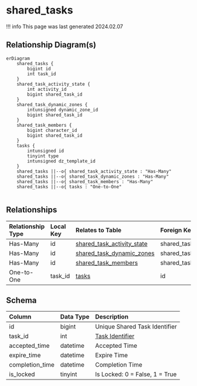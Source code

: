 # shared_tasks

!!! info
	This page was last generated 2024.02.07

## Relationship Diagram(s)

```mermaid
erDiagram
    shared_tasks {
        bigint id
        int task_id
    }
    shared_task_activity_state {
        int activity_id
        bigint shared_task_id
    }
    shared_task_dynamic_zones {
        intunsigned dynamic_zone_id
        bigint shared_task_id
    }
    shared_task_members {
        bigint character_id
        bigint shared_task_id
    }
    tasks {
        intunsigned id
        tinyint type
        intunsigned dz_template_id
    }
    shared_tasks ||--o{ shared_task_activity_state : "Has-Many"
    shared_tasks ||--o{ shared_task_dynamic_zones : "Has-Many"
    shared_tasks ||--o{ shared_task_members : "Has-Many"
    shared_tasks ||--o{ tasks : "One-to-One"


```


## Relationships

| Relationship Type | Local Key | Relates to Table | Foreign Key |
| :--- | :--- | :--- | :--- |
| Has-Many | id | [shared_task_activity_state](../../schema/tasks/shared_task_activity_state.md) | shared_task_id |
| Has-Many | id | [shared_task_dynamic_zones](../../schema/tasks/shared_task_dynamic_zones.md) | shared_task_id |
| Has-Many | id | [shared_task_members](../../schema/tasks/shared_task_members.md) | shared_task_id |
| One-to-One | task_id | [tasks](../../schema/tasks/tasks.md) | id |


## Schema

| Column | Data Type | Description |
| :--- | :--- | :--- |
| id | bigint | Unique Shared Task Identifier |
| task_id | int | [Task Identifier](tasks.md) |
| accepted_time | datetime | Accepted Time |
| expire_time | datetime | Expire Time |
| completion_time | datetime | Completion Time |
| is_locked | tinyint | Is Locked: 0 = False, 1 = True |

